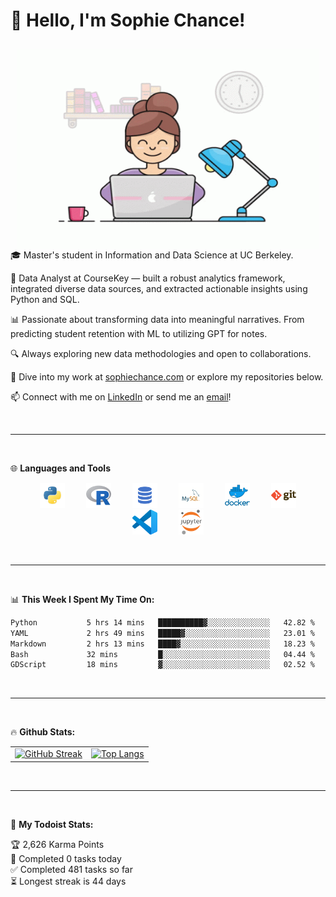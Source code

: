 # 👋 Hello, I'm Sophie Chance!

<div style="padding: 10px;">
<img align="right" alt="GIF" src="https://github.com/sophie2chance2/sophie2chance2/blob/master/code.gif?raw=true" width="500" height="320"/>
</div>

🎓 Master's student in Information and Data Science at UC Berkeley.

💼 Data Analyst at CourseKey — built a robust analytics framework, integrated diverse data sources, and extracted actionable insights using Python and SQL.

📊 Passionate about transforming data into meaningful narratives. From predicting student retention with ML to utilizing GPT for notes.

🔍 Always exploring new data methodologies and open to collaborations.

🔗 Dive into my work at [sophiechance.com](http://sophiechance.com) or explore my repositories below.

📫 Connect with me on [LinkedIn](https://www.linkedin.com/in/sophiechance/) or send me an [email](mailto:sophie2chance@gmail.com)!

<br>

---

<br>

🌐 **Languages and Tools**

<p align="center">
<code><img height="40" style="margin: 0 15px;" src="https://raw.githubusercontent.com/github/explore/80688e429a7d4ef2fca1e82350fe8e3517d3494d/topics/python/python.png"></code>
<code><img height="40" style="margin: 0 15px;" src="https://raw.githubusercontent.com/github/explore/80688e429a7d4ef2fca1e82350fe8e3517d3494d/topics/r/r.png" /></code>
<code><img height="40" style="margin: 0 15px;" src="https://raw.githubusercontent.com/github/explore/80688e429a7d4ef2fca1e82350fe8e3517d3494d/topics/sql/sql.png" /></code>
<code><img height="40" style="margin: 0 15px;" src="https://raw.githubusercontent.com/github/explore/80688e429a7d4ef2fca1e82350fe8e3517d3494d/topics/mysql/mysql.png"></code>
<code><img height="40" style="margin: 0 15px;" src="https://raw.githubusercontent.com/github/explore/80688e429a7d4ef2fca1e82350fe8e3517d3494d/topics/docker/docker.png" /></code>
<code><img height="40" style="margin: 0 15px;" src="https://raw.githubusercontent.com/github/explore/80688e429a7d4ef2fca1e82350fe8e3517d3494d/topics/git/git.png"></code>
<code><img height="40" style="margin: 0 15px;" src="https://raw.githubusercontent.com/github/explore/78df643247d429f6cc873026c0622819ad797942/topics/visual-studio-code/visual-studio-code.png"></code>
<code><img height="40" style="margin: 0 15px;" src="https://raw.githubusercontent.com/github/explore/80688e429a7d4ef2fca1e82350fe8e3517d3494d/topics/jupyter-notebook/jupyter-notebook.png"></code>

</p>

<br>

---

<br>

📊 **This Week I Spent My Time On:**

<!--START_SECTION:waka-->

```txt
Python           5 hrs 14 mins   ██████████▓░░░░░░░░░░░░░░   42.82 %
YAML             2 hrs 49 mins   █████▓░░░░░░░░░░░░░░░░░░░   23.01 %
Markdown         2 hrs 13 mins   ████▓░░░░░░░░░░░░░░░░░░░░   18.23 %
Bash             32 mins         █░░░░░░░░░░░░░░░░░░░░░░░░   04.44 %
GDScript         18 mins         ▓░░░░░░░░░░░░░░░░░░░░░░░░   02.52 %
```

<!--END_SECTION:waka-->

<br>

---

<br>

<!-- 🔥 **Github Stats:**

[![GitHub Streak](http://github-readme-streak-stats.herokuapp.com?user=sophie2chance2&theme=vision-friendly-dark&background=000000)](https://git.io/streak-stats)

[![Top Langs](https://github-readme-stats.vercel.app/api/top-langs/?username=sophie2chance2&layout=compact&theme=vision-friendly-dark)](https://github.com/anuraghazra/github-readme-stats) -->

🔥 **Github Stats:**

<table>
  <tr>
    <td>
      <a href="https://git.io/streak-stats">
        <img src="http://github-readme-streak-stats.herokuapp.com?user=sophie2chance2&theme=dark&background=000000" alt="GitHub Streak" />
      </a>
    </td>
    <td>
      <a href="https://github.com/anuraghazra/github-readme-stats">
        <img src="https://github-readme-stats.vercel.app/api/top-langs/?username=sophie2chance2&layout=compact&theme=vision-friendly-dark" alt="Top Langs" />
      </a>
    </td>
  </tr>
</table>

<!-- 📈 My Github Stats

<p align="center"> <img src="https://github-readme-stats.vercel.app/api?username=sophie2chance2&show_icons=true&theme=gotham" alt="sophie2chance2" /> -->

<br>

---

<br>

🚧 **My Todoist Stats:**

<!-- TODO-IST:START -->
🏆  2,626 Karma Points           
🌸  Completed 0 tasks today           
✅  Completed 481 tasks so far           
⏳  Longest streak is 44 days
<!-- TODO-IST:END -->
